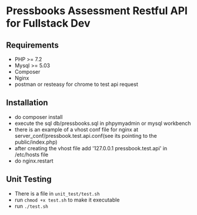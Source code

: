 # Pressbooks Assessment Restful API for Fullstack Dev

## Requirements
- PHP >= 7.2 
- Mysql >= 5.03
- Composer
- Nginx
- postman or resteasy for chrome to test api request

## Installation
- do  composer install
- execute the sql db/pressbooks.sql in phpymyadmin or mysql workbench
- there is an example of a vhost conf file for nginx at server_conf/pressbook.test.api.conf(see its pointing to the public/index.php)
- after creating the vhost file add '127.0.0.1 pressbook.test.api' in /etc/hosts file
- do nginx.restart

## Unit Testing
- There is a file in `unit_test/test.sh`
- run ```chmod +x test.sh``` to make it executable 
- run ```./test.sh```